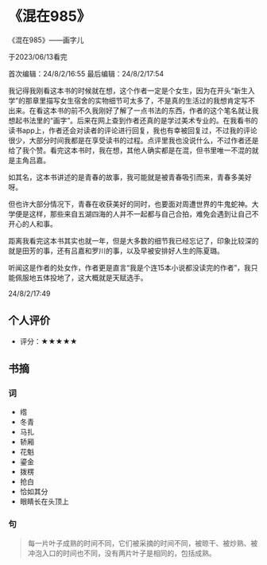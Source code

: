 # 《混在985》
《混在985》——画字儿

于2023/06/13看完

首次编辑：24/8/2/16:55
最后编辑：24/8/2/17:54

我记得我刚看这本书的时候就在想，这个作者一定是个女生，因为在开头“新生入学”的那章里描写女生宿舍的实物细节可太多了，不是真的生活过的我想肯定写不出来。在看这本书的前不久我刚好了解了一点书法的东西，作者的这个笔名就让我想起书法里的“画字”。后来在网上查到作者还真的是学过美术专业的。在我看书的读书app上，作者还会对读者的评论进行回复，我也有幸被回复过，不过我的评论很少，大部分时间我都是在享受读书的过程。点评里我也没说什么，不过作者还是给了我个赞。看完这本书时，我在想，其他人确实都是在混，但书里唯一不混的就是主角吕嘉。

如其名，这本书讲述的是青春的故事，我可能就是被青春吸引而来，青春多美好呀。

但也许大部分情况下，青春在收获美好的同时，也要面对周遭世界的牛鬼蛇神。大学便是这样，那些来自五湖四海的人并不一起都与自己合拍，难免会遇到让自己不开心的人和事。

距离我看完这本书其实也就一年，但是大多数的细节我已经忘记了，印象比较深的就是田芳的事，还有吕嘉和罗川的事，以及早被安排好人生的陈夏璐。

听闻这是作者的处女作，作者更是直言“我是个连15本小说都没读完的作者”，我只能佩服地五体投地了，这大概就是天赋选手。

24/8/2/17:49

## 个人评价
- 评分：★★★★★

## 书摘
### 词
- 绺
- 冬青
- 马扎
- 轿厢
- 花魁
- 鎏金
- 拨楞
- 抢白
- 恰如其分
- 眼睛长在头顶上

### 句
> 每一片叶子成熟的时间不同，它们被采摘的时间不同，被晾干、被炒熟、被冲泡入口的时间也不同，没有两片叶子是相同的，包括成熟。
